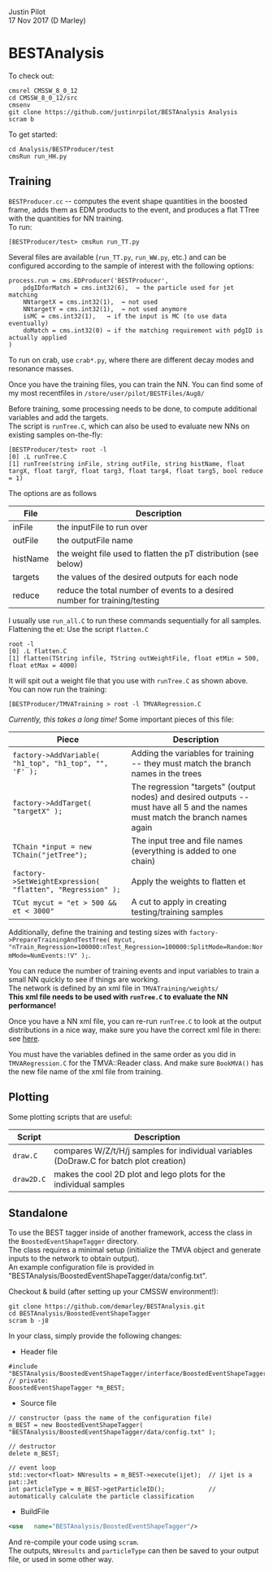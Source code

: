 Justin Pilot  
17 Nov 2017 (D Marley) 

# BESTAnalysis

To check out:
```
cmsrel CMSSW_8_0_12
cd CMSSW_8_0_12/src
cmsenv
git clone https://github.com/justinrpilot/BESTAnalysis Analysis
scram b 
```

To get started:
```
cd Analysis/BESTProducer/test
cmsRun run_HH.py
```

## Training

`BESTProducer.cc` -- computes the event shape quantities in the boosted frame, 
adds them as EDM products to the event, and produces a flat TTree with the quantities for NN training.  
To run:
```
[BESTProducer/test> cmsRun run_TT.py
```

Several files are available (`run_TT.py`, `run_WW.py`, etc.) 
and can be configured according to the sample of interest with the following options:

```
process.run = cms.EDProducer('BESTProducer',
	pdgIDforMatch = cms.int32(6),  → the particle used for jet matching
	NNtargetX = cms.int32(1),  → not used
	NNtargetY = cms.int32(1),  → not used anymore
	isMC = cms.int32(1),   → if the input is MC (to use data eventually)
	doMatch = cms.int32(0) → if the matching requirement with pdgID is actually applied
)
```

To run on crab, use `crab*.py`, where there are different decay modes and resonance masses.

Once you have the training files, you can train the NN.  You can find some of my most recentfiles in 
`/store/user/pilot/BESTFiles/Aug8/`

Before training, some processing needs to be done, to compute additional variables and add the targets.  
The script is `runTree.C`, which can also be used to evaluate new NNs on existing samples on-the-fly:

```
[BESTProducer/test> root -l
[0] .L runTree.C
[1] runTree(string inFile, string outFile, string histName, float targX, float targY, float targ3, float targ4, float targ5, bool reduce = 1)
```

The options are as follows

File | Description
---- | -----------
inFile   | the inputFile to run over
outFile  | the outputFile name
histName | the weight file used to flatten the pT distribution (see below)
targets  | the values of the desired outputs for each node
reduce   | reduce the total number of events to a desired number for training/testing


I usually use `run_all.C` to run these commands sequentially for all samples.  
Flattening the et: Use the script `flatten.C`

```
root -l
[0] .L flatten.C
[1] flatten(TString infile, TString outWeightFile, float etMin = 500, float etMax = 4000)
```

It will spit out a weight file that you use with `runTree.C` as shown above.  
You can now run the training:

```
[BESTProducer/TMVATraining > root -l TMVARegression.C  
```

*Currently, this takes a long time!*
Some important pieces of this file:

Piece | Description
----- | -----
`factory->AddVariable( "h1_top", "h1_top", "", 'F' );`  | Adding the variables for training -- they must match the branch names in the trees
`factory->AddTarget( "targetX" );`       |   The regression "targets" (output nodes) and desired outputs -- must have all 5 and the names must match the branch names again
`TChain *input = new TChain("jetTree");` |  The input tree and file names (everything is added to one chain)
`factory->SetWeightExpression( "flatten", "Regression" );` |  Apply the weights to flatten et
`TCut mycut = "et > 500 && et < 3000"`   |  A cut to apply in creating testing/training samples

Additionally, define the training and testing sizes with `factory->PrepareTrainingAndTestTree( mycut, "nTrain_Regression=100000:nTest_Regression=100000:SplitMode=Random:NormMode=NumEvents:!V" );`.


You can reduce the number of training events and input variables to train a small NN quickly to see if things are working.  
The network is defined by an xml file in `TMVATraining/weights/`  
**This xml file needs to be used with `runTree.C` to evaluate the NN performance!**

Once you have a NN xml file, you can re-run `runTree.C` to look at the output distributions in a nice way, 
make sure you have the correct xml file in there: see [here](https://github.com/justinrpilot/BESTAnalysis/blob/master/BESTProducer/test/runTree.C#L139).

You must have the variables defined in the same order as you did in `TMVARegression.C` for the TMVA::Reader class.
And make sure `BookMVA()` has the new file name of the xml file from training.



## Plotting

Some plotting scripts that are useful:

Script | Description
------ | ------
`draw.C`   | compares W/Z/t/H/j samples for individual variables (DoDraw.C for batch plot creation)
`draw2D.C` | makes the cool 2D plot and lego plots for the individual samples



## Standalone

To use the BEST tagger inside of another framework, 
access the class in the `BoostedEventShapeTagger` directory.  
The class requires a minimal setup 
(initialize the TMVA object and generate inputs to the network to obtain output).  
An example configuration file is provided in "BESTAnalysis/BoostedEventShapeTagger/data/config.txt".

Checkout & build (after setting up your CMSSW environment!):
```
git clone https://github.com/demarley/BESTAnalysis.git 
cd BESTAnalysis/BoostedEventShapeTagger
scram b -j8
```

In your class, simply provide the following changes:

- Header file
```
#include "BESTAnalysis/BoostedEventShapeTagger/interface/BoostedEventShapeTagger.h"
// private:
BoostedEventShapeTagger *m_BEST;
```

- Source file
```
// constructor (pass the name of the configuration file)
m_BEST = new BoostedEventShapeTagger( "BESTAnalysis/BoostedEventShapeTagger/data/config.txt" );

// destructor
delete m_BEST;

// event loop
std::vector<float> NNresults = m_BEST->execute(ijet);  // ijet is a pat::Jet
int particleType = m_BEST->getParticleID();            // automatically calculate the particle classification
```

- BuildFile
```BuildFile.xml
<use   name="BESTAnalysis/BoostedEventShapeTagger"/>
```

And re-compile your code using `scram`.  
The outputs, `NNresults` and `particleType` can then be saved to your output file,
or used in some other way.
